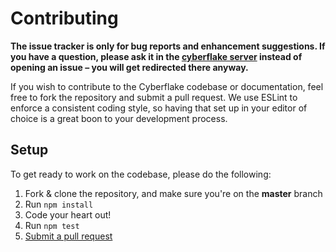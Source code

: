 # Contributing

**The issue tracker is only for bug reports and enhancement suggestions. If you have a question, please ask it in the [cyberflake server](https://discord.gg/Sc3TFvq) instead of opening an issue – you will get redirected there anyway.**

If you wish to contribute to the Cyberflake codebase or documentation, feel free to fork the repository and submit a
pull request. We use ESLint to enforce a consistent coding style, so having that set up in your editor of choice
is a great boon to your development process.

## Setup

To get ready to work on the codebase, please do the following:

1.  Fork & clone the repository, and make sure you're on the **master** branch
2.  Run `npm install`
3.  Code your heart out!
4.  Run `npm test`
5.  [Submit a pull request](https://github.com/kendinikertenkelebek/Cyberflake/compare)

